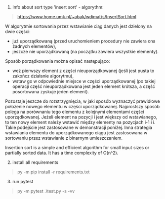 1. Info about sort type 'insert sort' - algorythm:
 > https://www.home.umk.pl/~abak/wdimat/s/InsertSort.html
 
W algorytmie sortowania przez wstawianie ciąg danych jest dzielony na dwie części:
- już uporządkowaną (przed uruchomieniem procedury nie zawiera ona żadnych elementów),
- jeszcze nie uporządkowaną (na początku zawiera wszystkie elementy).

Sposób porządkowania można opisać następująco:
- weź pierwszy element z części nieuporządkowanej (jeśli jest pusta to zakończ działanie algorytmu),
- wstaw go w odpowiednie miejsce w części uporządkowanej (po takiej operacji część nieuporządkowana jest jeden element krótsza, a część posortowana zyskuje jeden element).

Pozostaje jeszcze do rozstrzygnięcia, w jaki sposób wyznaczyć prawidłowe położenie nowego elementu w części uporządkowanej. Najprostszy sposób polega na porównaniu tego elementu z kolejnymi elementami części uporządkowanej. Jeżeli element na pozycji i jest większy od wstawianego, to ten nowy element należy wstawić między elementy na pozycjach i-1 i i. Takie podejście jest zastosowane w demonstracji poniżej. Inna strategia wstawiania elementu do uporządkowanego ciągu jest zastosowana w sortowaniu przez wstawianie z binarnym umieszczaniem.

Insertion sort is a simple and efficient algorithm for small input sizes or partially sorted data. It has a time complexity of O(n^2).

2. install all requirements
 > py -m pip install -r requirements.txt

3. run pytest
 > py -m pytest .\test.py -s -vv

